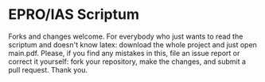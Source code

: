 # EPRO/IAS Scriptum
Forks and changes welcome. For everybody who just wants to read the scriptum and doesn't know latex: download the whole project and just open main.pdf.
Please, if you find any mistakes in this, file an issue report or correct it yourself: fork your repository, make the changes, and submit a pull request. Thank you.
